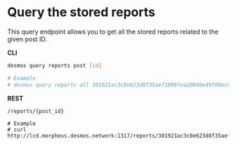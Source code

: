 # Query the stored reports
This query endpoint allows you to get all the stored reports related to the given
post ID. 

**CLI**
```bash
desmos query reports post [id]

# Example
# desmos query reports all 301921ac3c8e623d8f35aef1886fea20849e49f08ec8ddfdd9b96feaf0c4fd15
```

**REST**
```
/reports/{post_id}

# Example
# curl http://lcd.morpheus.desmos.network:1317/reports/301921ac3c8e623d8f35aef1886fea20849e49f08ec8ddfdd9b96feaf0c4fd15
```
